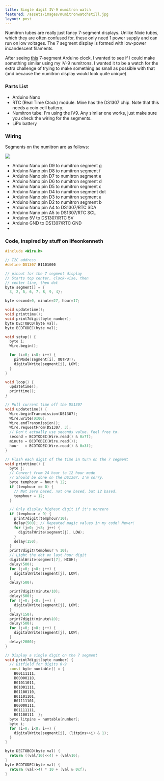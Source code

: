 ```yaml
---
title: Single digit IV-9 numitron watch
featured: /assets/images/numitronwatchstill.jpg
layout: post
---
```


<!-- <img src="/assets/images/vttc/VTTCLabeled.png"/> -->


<!-- <p>After I joined the high-voltage-electronics-hobbyist community, I set out to build another Tesla coil on my own. Most designs use either spark gaps or solid-state circuits, however, spark gaps aren’t as efficient, solid-state can get quite complex, and the latter might require more expensive components unlikely to be found in my stash of scavenged parts. I like exploring how things worked, and I thought-if I understood the concepts behind the Tesla coil maybe I could create another option.</p>

<img src="/assets/images/vttc/vttc2.gif"/>

<p>Tesla coils are resonant transformers driven by a “switch” that generates oscillations. Since coil designs are identified by these excitation mechanisms, it was clear that investigating different oscillators was the way forward. My curiosity was sparked when I found the Armstrong oscillator, used in tube radios. Its continuous, not pulsed, output distinguished it, and I realized I could implement this design in a Tesla coil with vacuum tubes-that’s where this vacuum-tube-based coil project began.</p>

<img src="/assets/images/vttc/InterruptedVTTC.gif"/>

<img src="/assets/images/vttc/vttcspinner.gif"/>

<p>Unbeknown to me at the time, I actually wasn’t the first to explore this--others had experimented with continuous-wave and vacuum-tube-based circuits before. Still, I got to try developing an interesting design, working around constraints to add to a classic build. Plus, it generates lightning that I can touch, which is pretty cool.</p> -->


<p>Numitron tubes are really just fancy 7-segment displays. Unlike Nixie tubes, which they are often confused for, these
only need 1 power supply and can run on low voltages. The 7 segment display is formed with low-power incandescent filaments.</p>

After seeing <a href="http://blog.thelifeofkenneth.com/2009/11/seven-segment-led-arduino-clock.html">this</a> 7-segment Arduino clock, I wanted to see if I could make something similar using my IV-9 numitrons. I wanted it to be a watch for the extra challenge of trying to make something as small as possible with that (and because the numitron display would
look quite unique).

<!-- What it looks like so far is here:

![oof](https://lh3.googleusercontent.com/-tNUEH9lO8PY/XDpZKDj_PfI/AAAAAAABkv0/ZzsYkBKl0nAczV8Xll184mFmmlNAWhQXwCK8BGAs/s512/8873761104810410855%253Faccount_id%253D0) -->

<!-- ## Parts List ## -->
<h3>Parts List</h3>

<ul>
  <li>Arduino Nano</li>
  <li>RTC (Real Time Clock) module. Mine has the DS1307 chip. Note that this needs a coin cell battery.</li>
  <li>Numitron tube: I'm using the IV9. Any similar one works, just make sure you check the wiring for the segments.</li>
  <li>LiPo battery</li>
</ul>
<p>

<h3>Wiring</h3>

<p>Segments on the numitron are as follows:</p>

<img src="https://lh3.googleusercontent.com/-kBJcPBazEDs/XDpsgCT3BEI/AAAAAAABkxM/PIVFX81CACoVkE7TCDq4oWYzA1uBy31TgCK8BGAs/s512/3573453374630806147%253Faccount_id%253D0"/>

<ul>
  <li>Arduino Nano pin D9 to numitron segment g</li>
  <li>Arduino Nano pin D8 to numitron segment f</li>
  <li>Arduino Nano pin D7 to numitron segment e</li>
  <li>Arduino Nano pin D6 to numitron segment d</li>
  <li>Arduino Nano pin D5 to numitron segment c</li>
  <li>Arduino Nano pin D4 to numitron segment dot</li>
  <li>Arduino Nano pin D3 to numitron segment a</li>
  <li>Arduino Nano pin D2 to numitron segment b</li>
  <li>Arduino Nano pin A4 to DS1307/RTC SDA</li>
  <li>Arduino Nano pin A5 to DS1307/RTC SCL</li>
  <li>Arduino 5V to DS1307/RTC 5V</li>
  <li>Arduino GND to DS1307/RTC GND</li>
  <li></li>
</ul>

<!-- ## Code ## -->
<h3>Code, inspired by stuff on lifeonkenneth</h3>

```cpp
#include <Wire.h>

// I2C address
#define DS1307 B1101000

// pinout for the 7 segment display
// Starts top center, clock-wise, then
// center line, then dot
byte segment[] = {
  3, 2, 5, 6, 7, 8, 9, 4};

byte second=0, minute=27, hour=17;

void updatetime();
void printtime();
void print7digit(byte number);
byte DECTOBCD(byte val);
byte BCDTODEC(byte val);

void setup() {
  byte i;
  Wire.begin();

  for (i=0; i<8; i++) {
    pinMode(segment[i], OUTPUT);
    digitalWrite(segment[i], LOW);
  }
}

void loop() {
  updatetime();
  printtime();
}

// Pull current time off the DS1307
void updatetime() {
  Wire.beginTransmission(DS1307);
  Wire.write(0x00);
  Wire.endTransmission();
  Wire.requestFrom(DS1307, 3);
  // Don't actually use seconds value. Feel free to.
  second = BCDTODEC(Wire.read() & 0x7f);
  minute = BCDTODEC(Wire.read());
  hour   = BCDTODEC(Wire.read() & 0x3f);
}

// Flash each digit of the time in turn on the 7 segment
void printtime() {
  byte j;
  // Convert from 24 hour to 12 hour mode
  // Should be done on the DS1307. I'm sorry.
  byte temphour = hour % 12;
  if (temphour == 0) {
    // Not zero based, not one based, but 12 based.
    temphour = 12;
  }

  // Only display highest digit if it's nonzero
  if (temphour > 9) {
    print7digit(temphour/10);
    delay(500); // Repeated magic values in my code? Never!
    for (j=0; j<8; j++) {
      digitalWrite(segment[j], LOW);
    }
    delay(150);
  }
  print7digit(temphour % 10);
  // Light the dot on last hour digit
  digitalWrite(segment[7], HIGH);
  delay(500);
  for (j=0; j<8; j++) {
    digitalWrite(segment[j], LOW);
  }
  delay(500);

  print7digit(minute/10);
  delay(500);
  for (j=0; j<8; j++) {
    digitalWrite(segment[j], LOW);
  }
  delay(150);
  print7digit(minute%10);
  delay(500);
  for (j=0; j<8; j++) {
    digitalWrite(segment[j], LOW);
  }
  delay(2000);
}

// Display a single digit on the 7 segment
void print7digit(byte number) {
  // Bitfield for digits 0-9
  const byte numtable[] = {
    B00111111,
    B00000110,
    B01011011,
    B01001111,
    B01100110,
    B01101101,
    B01111101,
    B00000111,
    B01111111,
    B01100111  };
  byte litpins = numtable[number];
  byte i;
  for (i=0; i<8; i++) {
    digitalWrite(segment[i], (litpins>>i) & 1);
  }
}

byte DECTOBCD(byte val) {
  return ((val/10)<<4) + (val%10);
}
byte BCDTODEC(byte val) {
  return (val>>4) * 10 + (val & 0xf);
}
```
